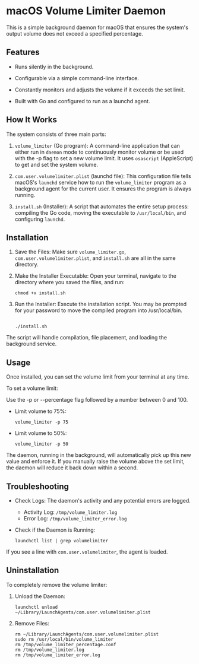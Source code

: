 # macOS Volume Limiter Daemon

This is a simple background daemon for macOS that ensures the system's output volume does not exceed a specified
percentage.

## Features

* Runs silently in the background.

* Configurable via a simple command-line interface.

* Constantly monitors and adjusts the volume if it exceeds the set limit.

* Built with Go and configured to run as a launchd agent.

## How It Works

The system consists of three main parts:

1. `volume_limiter` (Go program): A command-line application that can either run in `daemon` mode to continuously
   monitor volume or be used with the -p flag to set a new volume limit. It uses `osascript` (AppleScript) to get and
   set the system volume.

2. `com.user.volumelimiter.plist` (launchd file): This configuration file tells macOS's `launchd` service how to run the
   `volume_limiter` program as a background agent for the current user. It ensures the program is always running.

3. `install.sh` (Installer): A script that automates the entire setup process: compiling the Go code, moving the
   executable to `/usr/local/bin`, and configuring `launchd`.

## Installation

1. Save the Files: Make sure `volume_limiter.go`, `com.user.volumelimiter.plist`, and `install.sh` are all in the same
   directory.

2. Make the Installer Executable: Open your terminal, navigate to the directory where you saved the files, and run:

    ```shell
    chmod +x install.sh
    ```

3. Run the Installer: Execute the installation script. You may be prompted for your password to move the compiled
   program into /usr/local/bin.

    ```shell
    
    ./install.sh
    ```

The script will handle compilation, file placement, and loading the background service.

## Usage

Once installed, you can set the volume limit from your terminal at any time.

To set a volume limit:

Use the -p or --percentage flag followed by a number between 0 and 100.

* Limit volume to 75%:

    ```shell
    volume_limiter -p 75
    ```

* Limit volume to 50%:

    ```shell
    volume_limiter -p 50
    ```

The daemon, running in the background, will automatically pick up this new value and enforce it. If you manually raise
the volume above the set limit, the daemon will reduce it back down within a second.

## Troubleshooting

* Check Logs: The daemon's activity and any potential errors are logged.
    * Activity Log: `/tmp/volume_limiter.log`
    * Error Log: `/tmp/volume_limiter_error.log`

* Check if the Daemon is Running:
    ```shell
    launchctl list | grep volumelimiter
    ```

If you see a line with `com.user.volumelimiter`, the agent is loaded.

## Uninstallation

To completely remove the volume limiter:

1. Unload the Daemon:

    ```shell
   launchctl unload ~/Library/LaunchAgents/com.user.volumelimiter.plist
    ```

2. Remove Files:
    ```shell
    rm ~/Library/LaunchAgents/com.user.volumelimiter.plist
    sudo rm /usr/local/bin/volume_limiter
    rm /tmp/volume_limiter_percentage.conf
    rm /tmp/volume_limiter.log
    rm /tmp/volume_limiter_error.log
    ```